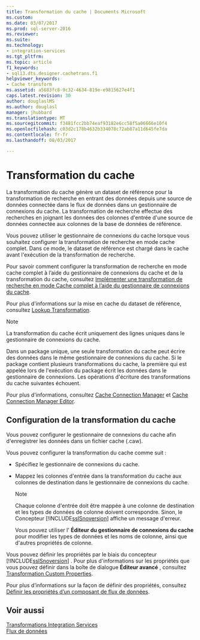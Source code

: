 ```yaml
---
title: Transformation du cache | Documents Microsoft
ms.custom: 
ms.date: 03/07/2017
ms.prod: sql-server-2016
ms.reviewer: 
ms.suite: 
ms.technology:
- integration-services
ms.tgt_pltfrm: 
ms.topic: article
f1_keywords:
- sql13.dts.designer.cachetrans.f1
helpviewer_keywords:
- Cache transform
ms.assetid: a5683fc8-9c32-4634-819e-e9815627e4f1
caps.latest.revision: 30
author: douglaslMS
ms.author: douglasl
manager: jhubbard
ms.translationtype: MT
ms.sourcegitcommit: f3481fcc2bb74eaf93182e6cc58f5a06666e10f4
ms.openlocfilehash: c03d2c178b4632b334078c72ab87a11d645fe7da
ms.contentlocale: fr-fr
ms.lasthandoff: 08/03/2017

---
```

# <a name="cache-transform"></a>Transformation du cache
  La transformation du cache génère un dataset de référence pour la transformation de recherche en entrant des données depuis une source de données connectée dans le flux de données dans un gestionnaire de connexions du cache. La transformation de recherche effectue des recherches en joignant les données des colonnes d'entrée d'une source de données connectée aux colonnes de la base de données de référence.  
  
 Vous pouvez utiliser le gestionnaire de connexions du cache lorsque vous souhaitez configurer la transformation de recherche en mode cache complet. Dans ce mode, le dataset de référence est chargé dans le cache avant l'exécution de la transformation de recherche.  
  
 Pour savoir comment configurer la transformation de recherche en mode cache complet à l’aide du gestionnaire de connexions du cache et de la transformation du cache, consultez [Implémenter une transformation de recherche en mode Cache complet à l’aide du gestionnaire de connexions du cache](../../../integration-services/data-flow/transformations/lookup-transformation-full-cache-mode-cache-connection-manager.md).  
  
 Pour plus d'informations sur la mise en cache du dataset de référence, consultez [Lookup Transformation](../../../integration-services/data-flow/transformations/lookup-transformation.md).  
  
> [!NOTE]  
>  La transformation du cache écrit uniquement des lignes uniques dans le gestionnaire de connexions du cache.  
  
 Dans un package unique, une seule transformation du cache peut écrire des données dans le même gestionnaire de connexions du cache. Si le package contient plusieurs transformations du cache, la première qui est appelée lors de l'exécution du package écrit les données dans le gestionnaire de connexions. Les opérations d'écriture des transformations du cache suivantes échouent.  
  
 Pour plus d'informations, consultez [Cache Connection Manager](../../../integration-services/data-flow/transformations/cache-connection-manager.md) et [Cache Connection Manager Editor](../../../integration-services/data-flow/transformations/cache-connection-manager-editor.md).  
  
## <a name="configuration-of-the-cache-transform"></a>Configuration de la transformation du cache  
 Vous pouvez configurer le gestionnaire de connexions du cache afin d'enregistrer les données dans un fichier cache (.caw).  
  
 Vous pouvez configurer la transformation du cache comme suit :  
  
-   Spécifiez le gestionnaire de connexions du cache.  
  
-   Mappez les colonnes d'entrée dans la transformation du cache aux colonnes de destination dans le gestionnaire de connexions du cache.  
  
    > [!NOTE]  
    >  Chaque colonne d'entrée doit être mappée à une colonne de destination et les types de données de colonne doivent correspondre. Sinon, le Concepteur [!INCLUDE[ssISnoversion](../../../includes/ssisnoversion-md.md)] affiche un message d'erreur.  
  
     Vous pouvez utiliser l' **Éditeur du gestionnaire de connexions du cache** pour modifier les types de données et les noms de colonne, ainsi que d'autres propriétés de colonne.  
  
 Vous pouvez définir les propriétés par le biais du concepteur [!INCLUDE[ssISnoversion](../../../includes/ssisnoversion-md.md)] . Pour plus d'informations sur les propriétés que vous pouvez définir dans la boîte de dialogue **Éditeur avancé** , consultez [Transformation Custom Properties](../../../integration-services/data-flow/transformations/transformation-custom-properties.md).  
  
 Pour plus d’informations sur la façon de définir des propriétés, consultez [Définir les propriétés d’un composant de flux de données](../../../integration-services/data-flow/set-the-properties-of-a-data-flow-component.md).  
  
## <a name="see-also"></a>Voir aussi  
 [Transformations Integration Services](../../../integration-services/data-flow/transformations/integration-services-transformations.md)   
 [Flux de données](../../../integration-services/data-flow/data-flow.md)  
  
  
